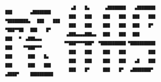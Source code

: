                                                     
                                 ▄█    █▄       ▄████████    ▄████████     ███        ▄████████ 
                                ███    ███     ███    ███   ███    ███ ▀█████████▄   ███    ███ 
                                ███    ███     ███    ███   ███    █▀     ▀███▀▀██   ███    █▀  
                               ▄███▄▄▄▄███▄▄   ███    ███   ███            ███   ▀  ▄███▄▄▄     
                              ▀▀███▀▀▀▀███▀  ▀███████████ ▀███████████     ███     ▀▀███▀▀▀     
                                ███    ███     ███    ███          ███     ███       ███    █▄  
                                ███    ███     ███    ███    ▄█    ███     ███       ███    ███ 
                                ███    █▀      ███    █▀   ▄████████▀     ▄████▀     ██████████ 
                                                                                                                      
